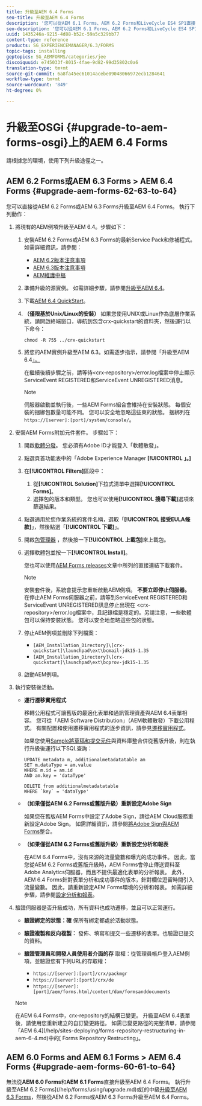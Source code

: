 ```yaml
---
title: 升級至AEM 6.4 Forms
seo-title: 升級至AEM 6.4 Forms
description: '您可以從AEM 6.1 Forms、AEM 6.2 Forms和LiveCycle ES4 SP1直接升級至AEM 6.3 Forms。 '
seo-description: '您可以從AEM 6.1 Forms、AEM 6.2 Forms和LiveCycle ES4 SP1直接升級至AEM 6.3 Forms。 '
uuid: 1435246a-9215-4d88-b52c-59a5c329bb77
content-type: reference
products: SG_EXPERIENCEMANAGER/6.3/FORMS
topic-tags: installing
geptopics: SG_AEMFORMS/categories/jee
discoiquuid: e745033f-8015-4fae-9d82-99d35802c0a6
translation-type: tm+mt
source-git-commit: 6a8fa45ec61014acebe09048066972ecb1284641
workflow-type: tm+mt
source-wordcount: '849'
ht-degree: 0%

---
```



# 升級至OSGi {#upgrade-to-aem-forms-osgi}上的AEM 6.4 Forms

請根據您的環境，使用下列升級途徑之一。

## AEM 6.2 Forms或AEM 6.3 Forms > AEM 6.4 Forms {#upgrade-aem-forms-62-63-to-64}

您可以直接從AEM 6.2 Forms或AEM 6.3 Forms升級至AEM 6.4 Forms。 執行下列動作：

1. 將現有的AEM例項升級至AEM 6.4。步驟如下：

   1. 安裝AEM 6.2 Forms或AEM 6.3 Forms的最新Service Pack和修補程式。 如需詳細資訊，請參閱：

      * [AEM 6.2版本注意事項](https://helpx.adobe.com/tw/experience-manager/6-2/release-notes.html)
      * [AEM 6.3版本注意事項](https://helpx.adobe.com/tw/experience-manager/6-3/release-notes.html)
      * [AEM維護中樞](https://helpx.adobe.com/experience-manager/aem-releases-updates.html)
   1. 準備升級的源實例。 如需詳細步驟，請參閱[升級至AEM 6.4](/help/sites-deploying/upgrade.md#preparing%20the%20source%20instance)。
   1. 下載[AEM 6.4 QuickStart](/help/sites-deploying/deploy.md#getting%20the%20software)。
   1. **（僅限基於Unix/Linux的安裝）** 如果您使用UNIX或Linux作為底層作業系統，請開啟終端窗口，導航到包含crx-quickstart的資料夾，然後運行以下命令：

      `chmod -R 755 ../crx-quickstart`

   1. 將您的AEM實例升級至AEM 6.3。如需逐步指示，請參閱「升級至AEM 6.4[」。](/help/sites-deploying/upgrade.md)

      在繼續後續步驟之前，請等待&lt;crx-repository>/error.log檔案中停止顯示ServiceEvent REGISTERED和ServiceEvent UNREGISTERED消息。

      >[!NOTE]
      >
      >伺服器啟動並執行後，一些AEM Forms組合會維持在安裝狀態。 每個安裝的捆綁包數量可能不同。 您可以安全地忽略這些束的狀態。 捆綁列在`https://[server]:[port]/system/console/`。


1. 安裝AEM Forms附加元件套件。 步驟如下：

   1. 開啟[軟體分發](https://experience.adobe.com/downloads)。 您必須有Adobe ID才能登入「軟體散發」。
   1. 點選頁首功能表中的「Adobe Experience Manager **[!UICONTROL 」。]**
   1. 在&#x200B;**[!UICONTROL Filters]**&#x200B;區段中：
      1. 從&#x200B;**[!UICONTROL Solution]**&#x200B;下拉式清單中選擇&#x200B;**[!UICONTROL Forms]**。
      1. 選擇包的版本和類型。 您也可以使用&#x200B;**[!UICONTROL 搜尋下載]**&#x200B;選項來篩選結果。
   1. 點選適用於您作業系統的套件名稱，選取「**[!UICONTROL 接受EULA條款]**」，然後點選「**[!UICONTROL 下載]**」。
   1. 開啟[包管理器](https://docs.adobe.com/content/help/en/experience-manager-65/administering/contentmanagement/package-manager.html) ，然後按一下&#x200B;**[!UICONTROL 上載包]**&#x200B;來上載包。
   1. 選擇軟體包並按一下&#x200B;**[!UICONTROL Install]**。

      您也可以使用[AEM Forms releases](https://helpx.adobe.com/aem-forms/kb/aem-forms-releases.html)文章中所列的直接連結下載套件。

      >[!NOTE]
      >
      >安裝套件後，系統會提示您重新啟動AEM例項。 **不要立即停止伺服器。** 在停止AEM Forms伺服器之前，請等到ServiceEvent REGISTERED和ServiceEvent UNREGISTERED訊息停止出現在 &lt;crx-repository>/error.log檔案中，且記錄檔是穩定的。另請注意，一些軟體包可以保持安裝狀態。 您可以安全地忽略這些包的狀態。

   1. 停止AEM例項並刪除下列檔案：

      * `[AEM_Installation_Directory]\[crx-quickstart]\launchpad\ext\bcmail-jdk15-1.35`
      * `[AEM_Installation_Directory]\[crx-quickstart]\launchpad\ext\bcprov-jdk15-1.35`
   1. 啟動AEM例項。


1. 執行安裝後活動。

   * **運行遷移實用程式**

      移轉公用程式可讓舊版的最適化表單和通訊管理資產與AEM 6.4表單相容。 您可從「AEM Software Distribution」（AEM軟體散發）下載公用程式。 有關配置和使用遷移實用程式的逐步資訊，請參見[遷移實用程式](/help/forms/using/migration-utility.md)。

      如果您使用[Sample將草稿和提交元件](integrate-draft-submission-database.md)與資料庫整合併從舊版升級，則在執行升級後運行以下SQL查詢：

      ```
      UPDATE metadata m, additionalmetadatatable am
      SET m.dataType = am.value
      WHERE m.id = am.id
      AND am.key = 'dataType'
      ```

      ```
      DELETE from additionalmetadatatable
      WHERE `key` = 'dataType'
      ```

   * **（如果僅從AEM 6.2 Forms或舊版升級）重新設定Adobe Sign**

      如果您在舊版AEM Forms中設定了Adobe Sign，請從AEM Cloud服務重新設定Adobe Sign。 如需詳細資訊，請參閱[將Adobe Sign與AEM Forms](/help/forms/using/adobe-sign-integration-adaptive-forms.md)整合。

   * **（如果僅從AEM 6.2 Forms或舊版升級）重新設定分析和報表**

      在AEM 6.4 Forms中，沒有來源的流量變數和曝光的成功事件。 因此，當您從AEM 6.2 Forms或舊版升級時，AEM Forms會停止傳送資料至Adobe Analytics伺服器，而且不提供最適化表單的分析報表。 此外，AEM 6.4 Forms針對表單分析和成功事件的版本，針對欄位逗留時間引入流量變數。 因此，請重新設定AEM Forms環境的分析和報表。 如需詳細步驟，請參閱[設定分析和報表](/help/forms/using/configure-analytics-forms-documents.md)。

1. 驗證伺服器是否升級成功，所有資料也成功遷移，並且可以正常運行。

   * **驗證綁定的狀態：確** 保所有綁定都處於活動狀態。
   * **驗證複製和反向複製：** 發佈、填寫和提交一些遷移的表單。也驗證已提交的資料。
   * **驗證管理員和開發人員使用者介面的存** 取權：從管理員帳戶登入AEM例項，並驗證您有下列URL的存取權：

      * `https://[server]:[port]/crx/packmgr`
      * `https://[server]:[port]/crx/de`
      * `https://[server]:[port]/aem/forms.html/content/dam/formsanddocuments`

   >[!NOTE]
   在AEM 6.4 Forms中，crx-repository的結構已變更。 升級至AEM 6.4表單後，請使用您重新建立的自訂變更路徑。 如需已變更路徑的完整清單，請參閱「AEM 6.4](/help/sites-deploying/forms-repository-restructuring-in-aem-6-4.md)中的[ Forms Repository Restructing」。

## AEM 6.0 Forms and AEM 6.1 Forms > AEM 6.4 Forms {#upgrade-aem-forms-60-61-to-64}

無法從&#x200B;**AEM 6.0 Forms**&#x200B;和&#x200B;**AEM 6.1 Forms**&#x200B;直接升級至AEM 6.4 Forms。 執行升級至AEM 6.2 Forms](/help/forms/using/upgrade.md)或[的中級[升級至AEM 6.3 Forms](/help/forms/using/upgrade.md)，然後從AEM 6.2 Forms或AEM 6.3 Forms升級至AEM 6.4 Forms。
